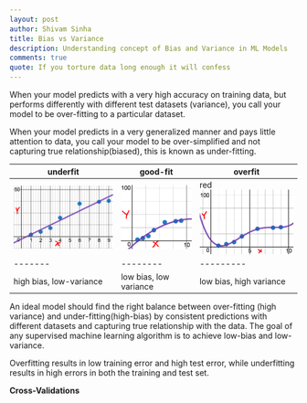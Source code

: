 ```yaml
---
layout: post
author: Shivam Sinha
title: Bias vs Variance
description: Understanding concept of Bias and Variance in ML Models
comments: true
quote: If you torture data long enough it will confess
---
```


 When your model predicts with a very high accuracy on training data, but performs differently with different test datasets (variance), you call your model to be over-fitting to a particular dataset.

 When your model predicts in a very generalized manner and pays little attention to data, you call your model to be over-simplified and not capturing true relationship(biased), this is known as under-fitting.


| underfit | good-fit | overfit|
|-------|--------|---------|
| ![underfit Function](/assets/LinearRegression/underfit.jpg) | ![goodfit Function](/assets/LinearRegression/goodfit.png) | red ![overfit Function](/assets/LinearRegression/overfit.jpg) |
|-------|--------|---------|
| high bias, low-variance | low bias, low variance | low bias, high variance |


 An ideal model should find the right balance between over-fitting (high variance) and under-fitting(high-bias) by consistent predictions with different datasets and capturing true relationship with the data. The goal of any supervised machine learning algorithm is to achieve low-bias and low-variance.

 Overfitting results in low training error and high test error, while underfitting results in high errors in both the training and test set.

 **Cross-Validations**











